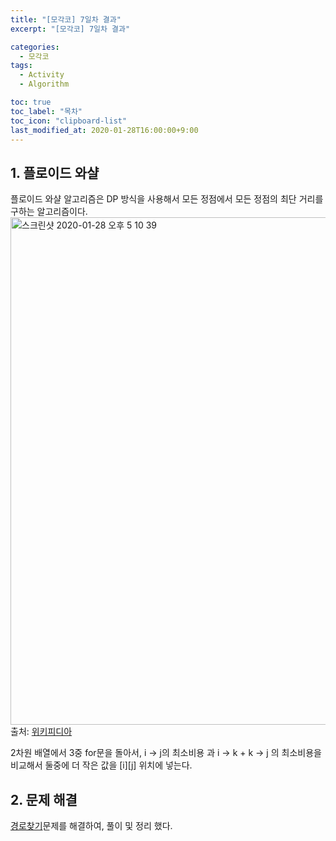 ```yaml
---
title: "[모각코] 7일차 결과"
excerpt: "[모각코] 7일차 결과"

categories:
  - 모각코
tags:
  - Activity
  - Algorithm

toc: true
toc_label: "목차"
toc_icon: "clipboard-list"
last_modified_at: 2020-01-28T16:00:00+9:00
---
```


## 1. 플로이드 와샬

플로이드 와샬 알고리즘은 DP 방식을 사용해서 모든 정점에서 모든 정점의 최단 거리를 구하는 알고리즘이다.  
<img width="812" alt="스크린샷 2020-01-28 오후 5 10 39" src="https://user-images.githubusercontent.com/20227720/73246091-1dbbeb80-41f1-11ea-8972-ca67beccdafc.png">
출처: [위키피디아](https://ko.wikipedia.org/wiki/플로이드-워셜_알고리즘#알고리즘)

2차원 배열에서 3중 for문을 돌아서, i -> j의 최소비용 과 i -> k + k -> j 의 최소비용을 비교해서 둘중에 더 작은 값을 [i][j] 위치에 넣는다.

## 2. 문제 해결

[경로찾기](https://steampower33.github.io/백준/백준-11430-경로찾기/)문제를 해결하여, 풀이 및 정리 했다.